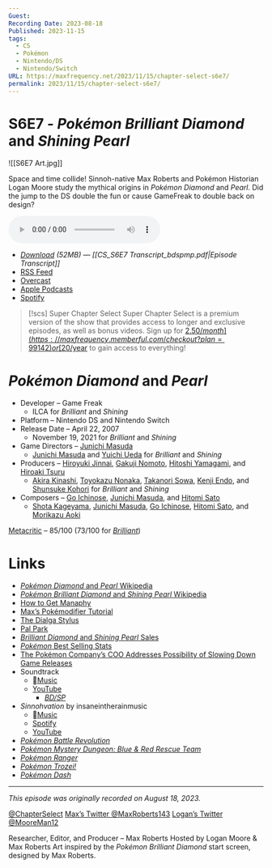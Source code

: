 ```yaml
---
Guest: 
Recording Date: 2023-08-18
Published: 2023-11-15
tags:
  - CS
  - Pokémon
  - Nintendo/DS
  - Nintendo/Switch
URL: https://maxfrequency.net/2023/11/15/chapter-select-s6e7/
permalink: 2023/11/15/chapter-select-s6e7/
---
```

# S6E7 - *Pokémon Brilliant Diamond* and *Shining Pearl*

![[S6E7 Art.jpg]]

Space and time collide! Sinnoh-native Max Roberts and Pokémon Historian Logan Moore study the mythical origins in *Pokémon Diamond* and *Pearl*. Did the jump to the DS double the fun or cause GameFreak to double back on design?

<audio controls>
  <source src="https://traffic.libsyn.com/chapterselectpod/CS_S6E7_Final.mp3">
</audio>

- *[Download](https://traffic.libsyn.com/chapterselectpod/CS_S6E7_Final.mp3) (52MB)  — [[CS_S6E7 Transcript_bdspmp.pdf|Episode Transcript]]*
- [RSS Feed](https://chapterselectpod.libsyn.com/rss)
- [Overcast](https://overcast.fm/itunes1568777352/chapter-select)
- [Apple Podcasts](https://podcasts.apple.com/us/podcast/chapter-select/id1568777352)
- [Spotify](https://open.spotify.com/show/4f1TLZXbwtSX7uHROe9KlS)

> [!scs] Super Chapter Select
> Super Chapter Select is a premium version of the show that provides access to longer and exclusive episodes, as well as bonus videos. Sign up for [$2.50/month](https://maxfrequency.memberful.com/checkout?plan=99142) or [$20/year](https://maxfrequency.memberful.com/checkout?plan=76115) to gain access to everything!

# *Pokémon Diamond* and *Pearl*

- Developer – Game Freak
	- ILCA for *Brilliant* and *Shining*
- Platform – Nintendo DS and Nintendo Switch
- Release Date – April 22, 2007
	- November 19, 2021 for *Brilliant* and *Shining*
- Game Directors – [Junichi Masuda](https://en.wikipedia.org/wiki/Junichi_Masuda)
	- [Junichi Masuda](https://en.wikipedia.org/wiki/Junichi_Masuda) and [Yuichi Ueda](https://www.gematsu.com/people/yuichi-ueda) for *Brilliant* and *Shining*
- Producers – [Hiroyuki Jinnai](https://nintendo.fandom.com/wiki/Hiroyuki_Jinnai), [Gakuji Nomoto](https://www.mobygames.com/person/80842/gakuji-nomoto/), [Hitoshi Yamagami](https://nintendo.fandom.com/wiki/Hitoshi_Yamagami), and [Hiroaki Tsuru](https://www.mobygames.com/person/152399/hiroaki-tsuru/)
	- [Akira Kinashi](https://nintendo.fandom.com/wiki/Akira_Kinashi), [Toyokazu Nonaka](https://nintendo.fandom.com/wiki/Toyokazu_Nonaka), [Takanori Sowa](https://www.mobygames.com/person/841851/takanori-sowa/), [Kenji Endo](https://www.imdb.com/name/nm11222467/), and [Shunsuke Kohori](https://www.imdb.com/name/nm4267692/) for *Brilliant* and *Shining*
- Composers – [Go Ichinose](https://bulbapedia.bulbagarden.net/wiki/Gō_Ichinose), [Junichi Masuda](https://en.wikipedia.org/wiki/Junichi_Masuda), and [Hitomi Sato](https://nintendo.fandom.com/wiki/Hitomi_Sato_(Game_Freak))
	- [Shota Kageyama](https://nintendo.fandom.com/wiki/Shota_Kageyama), [Junichi Masuda](https://en.wikipedia.org/wiki/Junichi_Masuda), [Go Ichinose](https://bulbapedia.bulbagarden.net/wiki/Gō_Ichinose), [Hitomi Sato](https://nintendo.fandom.com/wiki/Hitomi_Sato_(Game_Freak)), and [Morikazu Aoki](https://nintendo.fandom.com/wiki/Morikazu_Aoki)

[Metacritic](https://www.metacritic.com/game/ds/pokemon-diamond-version) – 85/100 (73/100 for *[Brilliant](https://www.metacritic.com/game/switch/pokemon-brilliant-diamond)*)
# Links

- [*Pokémon Diamond* and *Pearl* Wikipedia](https://en.wikipedia.org/wiki/Pokémon_Diamond_and_Pearl)
- [*Pokémon Brilliant Diamond* and *Shining Pearl* Wikipedia](https://en.wikipedia.org/wiki/Pokémon_Brilliant_Diamond_and_Shining_Pearl)
- [How to Get Manaphy](https://www.serebii.net/diamondpearl/manaphy.shtml)
- [Max’s Pokémodifier Tutorial](https://youtube.com/watch?v=YvIjOdFnSYY&t=173)
- [The Dialga Stylus](https://www.wired.com/2007/03/giant-pic-those/)
- [Pal Park](https://bulbapedia.bulbagarden.net/wiki/Pal_Park)
- [*Brilliant Diamond* and *Shining Pearl* Sales](https://www.statista.com/statistics/1353168/pokemon-bdsp-unit-sales-worldwide-total/)
- [*Pokémon* Best Selling Stats](https://www.statista.com/statistics/1072224/pokemon-unit-sales-worldwide/)
- [The Pokémon Company’s COO Addresses Possibility of Slowing Down Game Releases](https://comicbook.com/gaming/news/pokemon-company-game-releases-takato-utsunomiya-interview/)
- Soundtrack
	- [Music](https://music.apple.com/us/album/pokémon-diamond-pokémon-pearl-super-music-collection/840159297)
	- [YouTube](https://youtu.be/XDg0T0hsJkc)
		- *[BD/SP](https://youtube.com/playlist?list=PLxdQfrU9eTcPyycH8jMqCnpQ-TpvExgue)*
- *Sinnohvation* by insaneintherainmusic
	- [Music](https://music.apple.com/us/album/sinnohvation/1541777121)
	- [Spotify](https://open.spotify.com/album/0vbD4L4GvVkxrfwdN6iL5e)
	- [YouTube](https://youtu.be/Mka0oUCh6XI)
- [*Pokémon Battle Revolution*](https://en.wikipedia.org/wiki/Pokémon_Battle_Revolution)
- [*Pokémon Mystery Dungeon: Blue & Red Rescue Team*](https://en.wikipedia.org/wiki/Pokémon_Mystery_Dungeon:_Blue_Rescue_Team_and_Red_Rescue_Team)
- [*Pokémon Ranger*](https://en.wikipedia.org/wiki/Pokémon_Ranger)
- [*Pokémon Trozei!*](https://en.wikipedia.org/wiki/Pokémon_Trozei!)
- [*Pokémon Dash*](https://en.wikipedia.org/wiki/Pokémon_Dash)

---
*This episode was originally recorded on August 18, 2023.*

[@ChapterSelect](https://www.twitter.com/chapterselect)
[Max’s Twitter @MaxRoberts143](https://www.twitter.com/maxroberts143)
[Logan’s Twitter @MooreMan12](https://www.twitter.com/mooreman12)

Researcher, Editor, and Producer – Max Roberts
Hosted by Logan Moore & Max Roberts
Art inspired by the *Pokémon Brilliant Diamond* start screen, designed by Max Roberts.